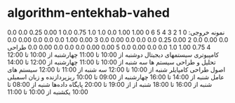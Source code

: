 # algorithm-entekhab-vahed
نمونه خروجی:
      0     1    2    3    4     5    6
0  1.00  1.00  0.0  1.0  1.0  0.75  0.0
1  0.00  0.25  0.0  0.0  0.0  0.00  0.0
2  0.00  0.25  0.0  0.0  0.0  0.00  0.0
3  0.00  1.00  0.0  0.0  0.0  0.00  0.0
4  0.75  1.00  1.0  0.0  0.0  0.00  0.0
5  0.00  0.00  0.0  0.0  0.0  0.00  0.0
طراحی کامپیوتری سیستمهای دیجیتال
دوشنبه از 10:00 تا 11:00 چهارشنبه از 10:00 تا 12:00 
تحلیل‌ و طراحی سیستم ها
سه شنبه از 10:00 تا 11:00 چهارشنبه از 12:00 تا 14:00 
اصول طراحی کامپایلر
شنبه از 10:00 تا 12:00 سه شنبه از 11:00 تا 12:00 
سیستم های عامل
شنبه از 14:00 تا 16:00 چهارشنبه از 09:00 تا 10:00 
ریزپردازنده و زبان اسمبلی
شنبه از 16:00 تا  18:00 شنبه از از 19:00 تا 20:00
پایگاه‌ داده‌ها
شنبه از 08:00 تا 10:00 يكشنبه از 10:00 تا 11:00
